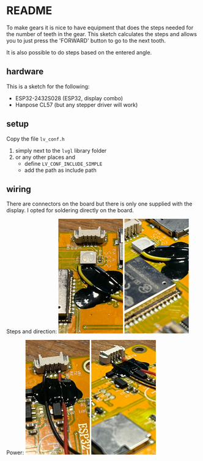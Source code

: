 # README #

To make gears it is nice to have equipment that does the steps needed for the number of teeth in 
the gear. This sketch calculates the steps and allows you to just press the 'FORWARD' 
button to go to the next tooth.

It is also possible to do steps based on the entered angle.

## hardware ##
This is a sketch for the following:
- ESP32-2432S028 (ESP32, display combo)
- Hanpose CL57 (but any stepper driver will work)

## setup ##
Copy the file `lv_conf.h`
1. simply next to the `lvgl` library folder
2. or any other places and
   - define `LV_CONF_INCLUDE_SIMPLE`
   - add the path as include path

## wiring ##
There are connectors on the board but there is only one supplied with the display. I opted for soldering directly on the board.

Steps and direction:
<img src="https://raw.githubusercontent.com/MilovdZee/DraaibankStepper-v2/main/images/Pulse_and_direction_1.jpeg" height=300/>
<img src="https://raw.githubusercontent.com/MilovdZee/DraaibankStepper-v2/main/images/Pulse_and_direction_2.jpeg" height=300/>

Power:
<img src="https://raw.githubusercontent.com/MilovdZee/DraaibankStepper-v2/main/images/Power_1.jpeg" height=300/>
<img src="https://raw.githubusercontent.com/MilovdZee/DraaibankStepper-v2/main/images/Power_2.jpeg" height=300/>